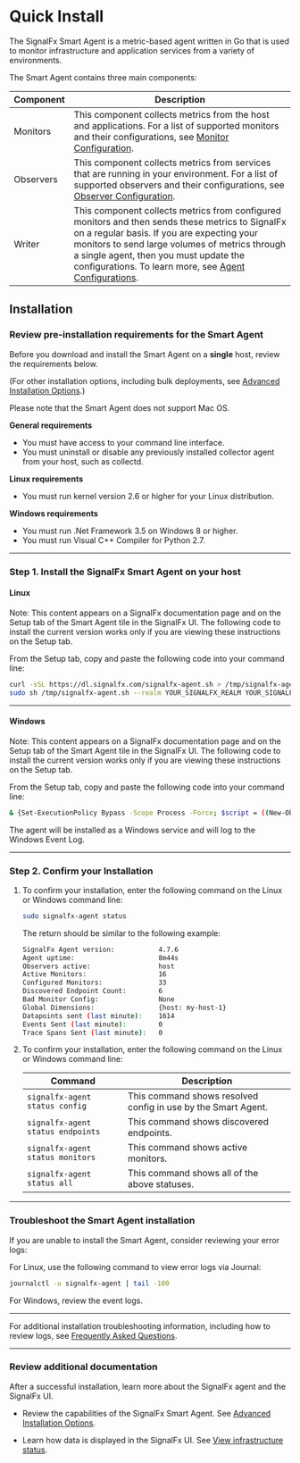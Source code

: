 <!--- OVERVIEW --->
# Quick Install


The SignalFx Smart Agent is a metric-based agent written in Go that is used to monitor infrastructure and application services from a variety of environments.

The Smart Agent contains three main components:

| Component | Description |
|-----------|-------------|
| Monitors  |  This component collects metrics from the host and applications. For a list of supported monitors and their configurations, see [Monitor Configuration](./monitor-config.md).            |
| Observers |   This component collects metrics from services that are running in your environment. For a list of supported observers and their configurations, see [Observer Configuration](./observer-config.md).           |
| Writer    |   This component collects metrics from configured monitors and then sends these metrics to SignalFx on a regular basis. If you are expecting your monitors to send large volumes of metrics through a single agent, then you must update the configurations. To learn more, see [Agent Configurations](./config-schema.md#writer).          |

## Installation

### Review pre-installation requirements for the Smart Agent

Before you download and install the Smart Agent on a **single** host, review the requirements below.

(For other installation options, including bulk deployments, see [Advanced Installation Options](./advanced-install-options.md).)

Please note that the Smart Agent does not support Mac OS.  

**General requirements**
- You must have access to your command line interface.
- You must uninstall or disable any previously installed collector agent from your host, such as collectd.

**Linux requirements**
- You must run kernel version 2.6 or higher for your Linux distribution.

**Windows requirements**
- You must run .Net Framework 3.5 on Windows 8 or higher.
- You must run Visual C++ Compiler for Python 2.7.

***

### Step 1. Install the SignalFx Smart Agent on your host

#### Linux

Note: This content appears on a SignalFx documentation page and on the Setup tab of the Smart Agent tile in the SignalFx UI. The following code to install the current version works only if you are viewing these instructions on the Setup tab.  

From the Setup tab, copy and paste the following code into your command line: 

```sh 
curl -sSL https://dl.signalfx.com/signalfx-agent.sh > /tmp/signalfx-agent.sh
sudo sh /tmp/signalfx-agent.sh --realm YOUR_SIGNALFX_REALM YOUR_SIGNALFX_API_TOKEN
```

***

#### Windows

Note: This content appears on a SignalFx documentation page and on the Setup tab of the Smart Agent tile in the SignalFx UI. The following code to install the current version works only if you are viewing these instructions on the Setup tab.  

From the Setup tab, copy and paste the following code into your command line: 


```sh
& {Set-ExecutionPolicy Bypass -Scope Process -Force; $script = ((New-Object System.Net.WebClient).DownloadString('https://dl.signalfx.com/signalfx-agent.ps1')); $params = @{access_token = "YOUR_SIGNALFX_API_TOKEN"; ingest_url = "https://ingest.YOUR_SIGNALFX_REALM.signalfx.com"; api_url = "https://api.YOUR_SIGNALFX_REALM.signalfx.com"}; Invoke-Command -ScriptBlock ([scriptblock]::Create(". {$script} $(&{$args} @params)"))}
```

The agent will be installed as a Windows service and will log to the Windows Event Log.

***


### Step 2. Confirm your Installation


1. To confirm your installation, enter the following command on the Linux or Windows command line: 

    ```sh
    sudo signalfx-agent status
    ```

    The return should be similar to the following example:  

    ```sh
    SignalFx Agent version:           4.7.6
    Agent uptime:                     8m44s
    Observers active:                 host
    Active Monitors:                  16
    Configured Monitors:              33
    Discovered Endpoint Count:        6
    Bad Monitor Config:               None
    Global Dimensions:                {host: my-host-1}
    Datapoints sent (last minute):    1614
    Events Sent (last minute):        0
    Trace Spans Sent (last minute):   0
    ```

2. To confirm your installation, enter the following command on the Linux or Windows command line: 

    | Command | Description   |
    |---|---|
    | <code>signalfx-agent status config</code>   | This command shows resolved config in use by the Smart Agent. |
    | <code>signalfx-agent status endpoints</code>  | This command shows discovered endpoints.  |
    | <code>signalfx-agent status monitors</code>  | This command shows active monitors.  |
    | <code>signalfx-agent status all</code>  | This command shows all of the above statuses. |

***

### Troubleshoot the Smart Agent installation

If you are unable to install the Smart Agent, consider reviewing your error logs: 

For Linux, use the following command to view error logs via Journal:

```sh
journalctl -u signalfx-agent | tail -100
```

For Windows, review the event logs.

***

For additional installation troubleshooting information, including how to review logs, see [Frequently Asked Questions](./faq.md).

***

### Review additional documentation

After a successful installation, learn more about the SignalFx agent and the SignalFx UI. 

* Review the capabilities of the SignalFx Smart Agent. See [Advanced Installation Options](./advanced-install-options.md).

* Learn how data is displayed in the SignalFx UI. See [View infrastructure status](https://docs.signalfx.com/en/latest/getting-started/quick-start.html#step-3-view-infrastructure-status).
